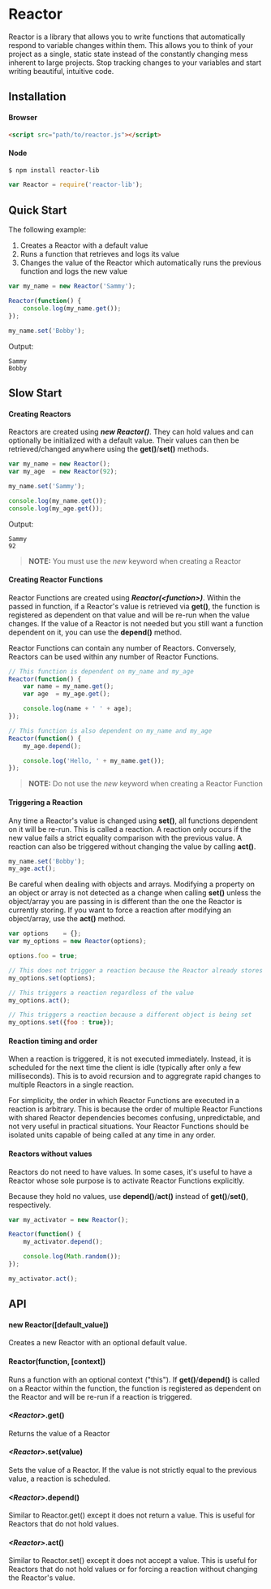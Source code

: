# Reactor

Reactor is a library that allows you to write functions that automatically respond to variable changes within them. This allows you to think of your project as a single, static state instead of the constantly changing mess inherent to large projects. Stop tracking changes to your variables and start writing beautiful, intuitive code.


## Installation

#### Browser

```html
<script src="path/to/reactor.js"></script>
```

#### Node

```bash
$ npm install reactor-lib
```

```javascript
var Reactor = require('reactor-lib');
```


## Quick Start

The following example:

1. Creates a Reactor with a default value
2. Runs a function that retrieves and logs its value
3. Changes the value of the Reactor which automatically runs the previous function and logs the new value

```javascript
var my_name = new Reactor('Sammy');

Reactor(function() {
	console.log(my_name.get());
});

my_name.set('Bobby');
```

Output:
```
Sammy
Bobby
```

## Slow Start

#### Creating Reactors

Reactors are created using ***new Reactor()***. They can hold values and can optionally be initialized with a default value. Their values can then be retrieved/changed anywhere using the **get()**/**set()** methods.

```javascript
var my_name = new Reactor();
var my_age  = new Reactor(92);

my_name.set('Sammy');

console.log(my_name.get());
console.log(my_age.get());
```

Output:
```
Sammy
92
```

> **NOTE:** You must use the *new* keyword when creating a Reactor


#### Creating Reactor Functions

Reactor Functions are created using ***Reactor(&lt;function&gt;)***. Within the passed in function, if a Reactor's value is retrieved via **get()**, the function is registered as dependent on that value and will be re-run when the value changes. If the value of a Reactor is not needed but you still want a function dependent on it, you can use the **depend()** method.

Reactor Functions can contain any number of Reactors. Conversely, Reactors can be used within any number of Reactor Functions.

```javascript
// This function is dependent on my_name and my_age
Reactor(function() {
	var name = my_name.get();
	var age  = my_age.get();

	console.log(name + ' ' + age);
});

// This function is also dependent on my_name and my_age
Reactor(function() {
	my_age.depend();

	console.log('Hello, ' + my_name.get());
});
```

> **NOTE:** Do not use the *new* keyword when creating a Reactor Function


#### Triggering a Reaction

Any time a Reactor's value is changed using **set()**, all functions dependent on it will be re-run. This is called a reaction. A reaction only occurs if the new value fails a strict equality comparison with the previous value. A reaction can also be triggered without changing the value by calling **act()**.

```javascript
my_name.set('Bobby');
my_age.act();
```

Be careful when dealing with objects and arrays. Modifying a property on an object or array is not detected as a change when calling **set()** unless the object/array you are passing in is different than the one the Reactor is currently storing. If you want to force a reaction after modifying an object/array, use the **act()** method.

```javascript
var options    = {};
var my_options = new Reactor(options);

options.foo = true;

// This does not trigger a reaction because the Reactor already stores a reference to options
my_options.set(options);

// This triggers a reaction regardless of the value
my_options.act();

// This triggers a reaction because a different object is being set
my_options.set({foo : true});
```


#### Reaction timing and order

When a reaction is triggered, it is not executed immediately. Instead, it is scheduled for the next time the client is idle (typically after only a few milliseconds). This is to avoid recursion and to aggregrate rapid changes to multiple Reactors in a single reaction.

For simplicity, the order in which Reactor Functions are executed in a reaction is arbitrary. This is because the order of multiple Reactor Functions with shared Reactor dependencies becomes confusing, unpredictable, and not very useful in practical situations. Your Reactor Functions should be isolated units capable of being called at any time in any order.


#### Reactors without values

Reactors do not need to have values. In some cases, it's useful to have a Reactor whose sole purpose is to activate Reactor Functions explicitly.

Because they hold no values, use **depend()**/**act()** instead of **get()**/**set()**, respectively.

```javascript
var my_activator = new Reactor();

Reactor(function() {
	my_activator.depend();

	console.log(Math.random());
});

my_activator.act();
```

## API

#### new Reactor([default_value])

Creates a new Reactor with an optional default value.

#### Reactor(function, [context])

Runs a function with an optional context ("this"). If **get()**/**depend()** is called on a Reactor within the function, the function is registered as dependent on the Reactor and will be re-run if a reaction is triggered.

#### *&lt;Reactor&gt;*.get()

Returns the value of a Reactor

#### *&lt;Reactor&gt;*.set(value)

Sets the value of a Reactor. If the value is not strictly equal to the previous value, a reaction is scheduled.

#### *&lt;Reactor&gt;*.depend()

Similar to Reactor.get() except it does not return a value. This is useful for Reactors that do not hold values.

#### *&lt;Reactor&gt;*.act()

Similar to Reactor.set() except it does not accept a value. This is useful for Reactors that do not hold values or for forcing a reaction without changing the Reactor's value.
